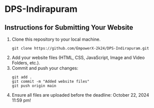 # DPS-Indirapuram
## Instructions for Submitting Your Website
1. Clone this repository to your local machine.
   ```
   git clone https://github.com/EmpowerX-2k24/DPS-Indirapuram.git
   ```
2. Add your website files (HTML, CSS, JavaScript, Image and Video Folders, etc.).
3. Commit and push your changes:
   ```
   git add .
   git commit -m "Added website files"
   git push origin main
   ```
4. Ensure all files are uploaded before the deadline: October 22, 2024 11:59 pm!
